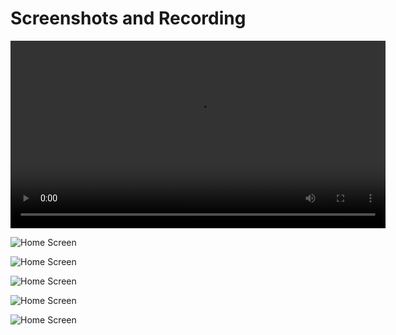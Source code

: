 # Screenshots and Recording 

<video width="600" controls>
  <source src="https://github.com/pratik07092002/NewsApp/blob/main/newsapp/screenshots/ScrenRecord.mp4" type="video/mp4">
  Your browser does not support the video tag.
</video>

![Home Screen](https://raw.githubusercontent.com/pratik07092002/NewsApp/main/newsapp/screenshots/Home1.jpg)
<br>

![Home Screen](https://raw.githubusercontent.com/pratik07092002/NewsApp/main/newsapp/screenshots/Home2.jpg)
<br>

![Home Screen](https://raw.githubusercontent.com/pratik07092002/NewsApp/main/newsapp/screenshots/Home3.jpg)
<br>

![Home Screen](https://raw.githubusercontent.com/pratik07092002/NewsApp/main/newsapp/screenshots/Home4.jpg)
<br>

![Home Screen](https://raw.githubusercontent.com/pratik07092002/NewsApp/main/newsapp/screenshots/Home5.jpg)
